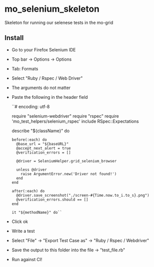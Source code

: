 mo_selenium_skeleton
====================

Skeleton for running our selenese tests in the mo-grid

Install
-------

* Go to your Firefox Selenium IDE
* Top bar -> Options -> Options
* Tab: Formats
* Select "Ruby / Rspec / Web Driver"
* The arguments do not matter
* Paste the following in the header field

    ``# encoding: utf-8
    
    require "selenium-webdriver"
    require "rspec"
    require 'mo_test_helpers/selenium_rspec'
    include RSpec::Expectations

    describe "${className}" do
    
      before(:each) do
        @base_url = "${baseURL}"
        @accept_next_alert = true
        @verification_errors = []
        
        @driver = SeleniumHelper.grid_selenium_browser
    
        unless @driver
          raise ArgumentError.new('Driver not found!')
        end
      end
      
      after(:each) do
        @driver.save_screenshot("./screen-#{Time.now.to_i.to_s}.png")
        @verification_errors.should == []
      end
      
      it "${methodName}" do``

* Click ok
* Write a test
* Select "File" -> "Export Test Case as" -> "Ruby / Rspec / Webdriver"
* Save the output to this folder into the file -> "test_file.rb"
* Run against CI!
